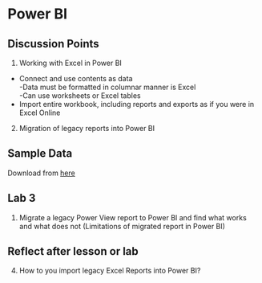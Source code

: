 # Power BI

## Discussion Points
1. Working with Excel in Power BI  
  - Connect and use contents as data  
  -Data must be formatted in columnar manner is Excel  
  -Can use worksheets or Excel tables
  - Import entire workbook, including reports and exports as if you were in Excel Online
2. Migration of legacy reports into Power BI

## Sample Data
Download from [here](https://docs.microsoft.com/en-us/power-bi/create-reports/sample-datasets)

## Lab 3
1. Migrate a legacy Power View report to Power BI and find what works and what does not (Limitations of migrated report in Power BI)

## Reflect after lesson or lab
4. How to you import legacy Excel Reports into Power BI?
